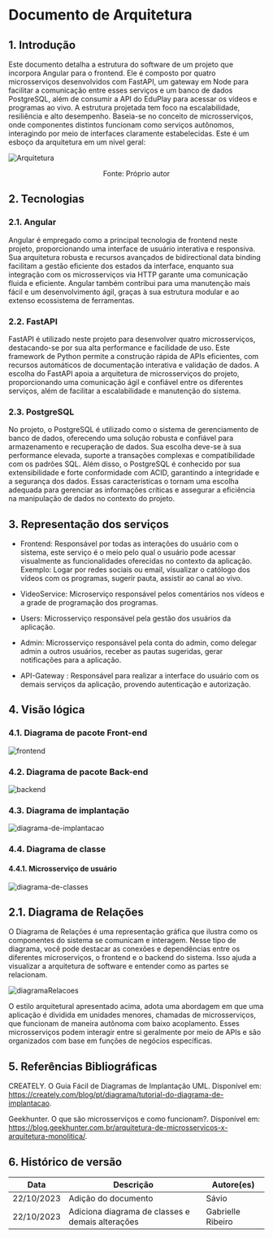 # Documento de Arquitetura

## 1. Introdução


Este documento detalha a estrutura do software de um projeto que incorpora Angular para o frontend. Ele é composto por quatro microsserviços desenvolvidos com FastAPI, um gateway em Node para facilitar a comunicação entre esses serviços e um banco de dados PostgreSQL, além de consumir a API do EduPlay para acessar os vídeos e programas ao vivo. A estrutura projetada tem foco na escalabilidade, resiliência e alto desempenho. Baseia-se no conceito de microsserviços, onde componentes distintos funcionam como serviços autônomos, interagindo por meio de interfaces claramente estabelecidas. Este é um esboço da arquitetura em um nível geral:

![Arquitetura](../assets/arquitetura.svg)
<figcaption style="text-align: center !important">
    Fonte: Próprio autor
  </figcaption>
</figure>

## 2. Tecnologias

### 2.1. Angular

Angular é empregado como a principal tecnologia de frontend neste projeto, proporcionando uma interface de usuário interativa e responsiva. Sua arquitetura robusta e recursos avançados de bidirectional data binding facilitam a gestão eficiente dos estados da interface, enquanto sua integração com os microsserviços via HTTP garante uma comunicação fluida e eficiente. Angular também contribui para uma manutenção mais fácil e um desenvolvimento ágil, graças à sua estrutura modular e ao extenso ecossistema de ferramentas.

### 2.2. FastAPI

FastAPI é utilizado neste projeto para desenvolver quatro microsserviços, destacando-se por sua alta performance e facilidade de uso. Este framework de Python permite a construção rápida de APIs eficientes, com recursos automáticos de documentação interativa e validação de dados. A escolha do FastAPI apoia a arquitetura de microsserviços do projeto, proporcionando uma comunicação ágil e confiável entre os diferentes serviços, além de facilitar a escalabilidade e manutenção do sistema.

### 2.3. PostgreSQL

No projeto, o PostgreSQL é utilizado como o sistema de gerenciamento de banco de dados, oferecendo uma solução robusta e confiável para armazenamento e recuperação de dados. Sua escolha deve-se à sua performance elevada, suporte a transações complexas e compatibilidade com os padrões SQL. Além disso, o PostgreSQL é conhecido por sua extensibilidade e forte conformidade com ACID, garantindo a integridade e a segurança dos dados. Essas características o tornam uma escolha adequada para gerenciar as informações críticas e assegurar a eficiência na manipulação de dados no contexto do projeto.

## 3. Representação dos serviços

-   Frontend: Responsável por todas as interações do usuário com o sistema, este serviço é o meio pelo qual o usuário pode acessar visualmente as funcionalidades oferecidas no contexto da aplicação. Exemplo: Logar por redes sociais ou email, visualizar o católogo dos vídeos com os programas, sugerir pauta, assistir ao canal ao vivo.

-   VideoService: Microserviço responsável pelos comentários nos vídeos e a grade de programação dos programas.

-   Users: Microsserviço responsável pela gestão dos usuários da aplicação.

-   Admin: Microsserviço responsável pela conta do admin, como delegar admin a outros usuários, receber as pautas sugeridas, gerar notificações para a aplicação.

-   API-Gateway : Responsável para realizar a interface do usuário com os demais serviços da aplicação, provendo autenticação e autorização.

## 4. Visão lógica

### 4.1. Diagrama de pacote Front-end

![frontend](./Imagens/FrontEnd%20pacote.png)

### 4.2. Diagrama de pacote Back-end

![backend](./Imagens/BackEnd.png)

### 4.3. Diagrama de implantação

![diagrama-de-implantacao](./Imagens/DiagramaImplantacao.png)

### 4.4. Diagrama de classe

#### 4.4.1. Microsserviço de usuário

![diagrama-de-classes](./Imagens/diagramaDeClasse-User.png)

## 2.1. Diagrama de Relações

O Diagrama de Relações é uma representação gráfica que ilustra como os componentes do sistema se comunicam e interagem. Nesse tipo de diagrama, você pode destacar as conexões e dependências entre os diferentes microserviços, o frontend e o backend do sistema. Isso ajuda a visualizar a arquitetura de software e entender como as partes se relacionam.

![diagramaRelacoes](/docs/arquitetura/Imagens/diagramaDeRelacao.jpg)

O estilo arquitetural apresentado acima, adota uma abordagem em que uma aplicação é dividida em unidades menores, chamadas de microsserviços, que funcionam de maneira autônoma com baixo acoplamento. Esses microsserviços podem interagir entre si geralmente por meio de APIs e são organizados com base em funções de negócios específicas.







## 5. Referências Bibliográficas

CREATELY. O Guia Fácil de Diagramas de Implantação UML. Disponível em: https://creately.com/blog/pt/diagrama/tutorial-do-diagrama-de-implantacao.

Geekhunter. O que são microsserviços e como funcionam?. Disponível em: https://blog.geekhunter.com.br/arquitetura-de-microsservicos-x-arquitetura-monolitica/.

## 6. Histórico de versão

| **Data**   | **Descrição**                                    | **Autore(es)**    |
| ---------- | ------------------------------------------------ | ----------------- |
| 22/10/2023 | Adição do documento                              | Sávio             |
| 22/10/2023 | Adiciona diagrama de classes e demais alterações | Gabrielle Ribeiro |
